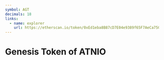 ```yaml
---
symbol: AGT
decimals: 18
links:
  - name: explorer
    url: https://etherscan.io/token/0xEd1eba8B87cD7E04e9389f65F7AeCa750c85a010
---
```


# Genesis Token of ATNIO
